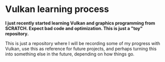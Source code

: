 # Vulkan learning process


**I just recently started learning Vulkan and graphics programming from SCRATCH. Expect bad code and optimization. This is just a "toy" repository.**

This is just a repository where I will be recording some of my progress with Vulkan, use this as reference for future projects, and perhaps turning this into something else in the future, depending on how things go.
